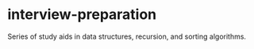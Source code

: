 # interview-preparation
Series of study aids in data structures, recursion, and sorting algorithms.
